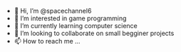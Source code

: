 - 👋 Hi, I’m @spacechannel6
- 👀 I’m interested in game programming
- 🌱 I’m currently learning  computer science
- 💞️ I’m looking to collaborate on small begginer projects
- 📫 How to reach me ...

<!---
spacechannel6/spacechannel6 is a ✨ special ✨ repository because its `README.md` (this file) appears on your GitHub profile.
You can click the Preview link to take a look at your changes.
--->
